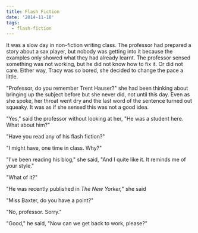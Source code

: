 ```yaml
---
title: Flash Fiction
date: '2014-11-18'
tags:
  - flash-fiction
---
```


It was a slow day in non-fiction writing class. The professor had prepared a
story about a sax player, but nobody was getting into it because the examples
only showed what they had already learnt. The professor sensed something was not
working, but he did not know how to fix it. Or did not care. Either way, Tracy
was so bored, she decided to change the pace a little.

<!-- truncate -->

"Professor, do you remember Trent Hauser?" she had been thinking about bringing
up the subject before but she never did, not until this day. Even as she spoke,
her throat went dry and the last word of the sentence turned out squeaky. It was
as if she sensed this was not a good idea.

"Yes," said the professor without looking at her, "He was a student here. What
about him?"

"Have you read any of his flash fiction?"

"I might have, one time in class. Why?"

"I've been reading his blog," she said, "And I quite like it. It reminds me of
your style."

"What of it?"

"He was recently published in _The New Yorker,_" she said

"Miss Baxter, do you have a point?"

"No, professor. Sorry."

"Good," he said, "Now can we get back to work, please?"
